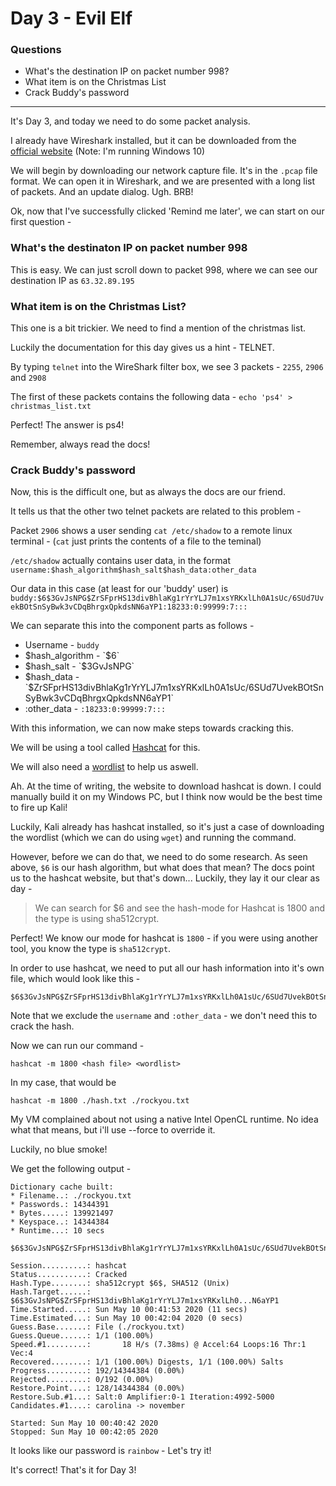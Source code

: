 # Day 3 - Evil Elf

### Questions
- What's the destination IP on packet number 998?
- What item is on the Christmas List
- Crack Buddy's password

---

It's Day 3, and today we need to do some packet analysis.

I already have Wireshark installed, but it can be downloaded from the [official website](https://www.wireshark.org/download.html) (Note: I'm running Windows 10)

We will begin by downloading our network capture file. It's in the `.pcap` file format. We can open it in Wireshark, and we are presented with a long list of packets. And an update dialog. Ugh. BRB!

Ok, now that I've successfully clicked 'Remind me later', we can start on our first question - 

### What's the destinaton IP on packet number 998

This is easy. We can just scroll down to packet 998, where we can see our destination IP as `63.32.89.195`

### What item is on the Christmas List?

This one is a bit trickier. We need to find a mention of the christmas list.

Luckily the documentation for this day gives us a hint - TELNET.

By typing `telnet` into the WireShark filter box, we see 3 packets - `2255`, `2906` and `2908`

The first of these packets contains the following data -
`echo 'ps4' > christmas_list.txt`

Perfect! The answer is ps4!

Remember, always read the docs!

### Crack Buddy's password

Now, this is the difficult one, but as always the docs are our friend.

It tells us that the other two telnet packets are related to this problem - 

Packet `2906` shows a user sending `cat /etc/shadow` to a remote linux terminal - (`cat` just prints the contents of a file to the teminal)

`/etc/shadow` actually contains user data, in the format `username:$hash_algorithm$hash_salt$hash_data:other_data`

Our data in this case (at least for our 'buddy' user) is `buddy:$6$3GvJsNPG$ZrSFprHS13divBhlaKg1rYrYLJ7m1xsYRKxlLh0A1sUc/6SUd7UvekBOtSnSyBwk3vCDqBhrgxQpkdsNN6aYP1:18233:0:99999:7:::`

We can separate this into the component parts as follows - 

- Username - `buddy`
- $hash_algorithm - `$6`
- $hash_salt - `$3GvJsNPG`
- $hash_data -`$ZrSFprHS13divBhlaKg1rYrYLJ7m1xsYRKxlLh0A1sUc/6SUd7UvekBOtSnSyBwk3vCDqBhrgxQpkdsNN6aYP1`
- :other_data - `:18233:0:99999:7:::`

With this information, we can now make steps towards cracking this.

We will be using a tool called [Hashcat](https://hashcat.net/hashcat) for this.

We will also need a [wordlist](https://github.com/brannondorsey/naive-hashcat/releases/download/data/rockyou.txt) to help us aswell.

Ah. At the time of writing, the website to download hashcat is down. I could manually build it on my Windows PC, but I think now would be the best time to fire up Kali!

Luckily, Kali already has hashcat installed, so it's just a case of downloading the wordlist (which we can do using `wget`) and running the command.

However, before we can do that, we need to do some research. As seen above, `$6` is our hash algorithm, but what does that mean? The docs point us to the hashcat website, but that's down... Luckily, they lay it our clear as day - 
>We can search for $6 and see the hash-mode for Hashcat is 1800 and the type is using sha512crypt.

Perfect! We know our mode for hashcat is `1800` - if you were using another tool, you know the type is `sha512crypt`.

In order to use hashcat, we need to put all our hash information into it's own file, which would look like this - 
```
$6$3GvJsNPG$ZrSFprHS13divBhlaKg1rYrYLJ7m1xsYRKxlLh0A1sUc/6SUd7UvekBOtSnSyBwk3vCDqBhrgxQpkdsNN6aYP1
```
Note that we exclude the `username` and `:other_data` - we don't need this to crack the hash.

Now we can run our command - 
```
hashcat -m 1800 <hash file> <wordlist>
```
In my case, that would be 
```
hashcat -m 1800 ./hash.txt ./rockyou.txt
```

My VM complained about not using a native Intel OpenCL runtime. No idea what that means, but i'll use --force to override it.

Luckily, no blue smoke!

We get the following output - 
```
Dictionary cache built:
* Filename..: ./rockyou.txt
* Passwords.: 14344391
* Bytes.....: 139921497
* Keyspace..: 14344384
* Runtime...: 10 secs

$6$3GvJsNPG$ZrSFprHS13divBhlaKg1rYrYLJ7m1xsYRKxlLh0A1sUc/6SUd7UvekBOtSnSyBwk3vCDqBhrgxQpkdsNN6aYP1:rainbow
                                                 
Session..........: hashcat
Status...........: Cracked
Hash.Type........: sha512crypt $6$, SHA512 (Unix)
Hash.Target......: $6$3GvJsNPG$ZrSFprHS13divBhlaKg1rYrYLJ7m1xsYRKxlLh0...N6aYP1
Time.Started.....: Sun May 10 00:41:53 2020 (11 secs)
Time.Estimated...: Sun May 10 00:42:04 2020 (0 secs)
Guess.Base.......: File (./rockyou.txt)
Guess.Queue......: 1/1 (100.00%)
Speed.#1.........:       18 H/s (7.38ms) @ Accel:64 Loops:16 Thr:1 Vec:4
Recovered........: 1/1 (100.00%) Digests, 1/1 (100.00%) Salts
Progress.........: 192/14344384 (0.00%)
Rejected.........: 0/192 (0.00%)
Restore.Point....: 128/14344384 (0.00%)
Restore.Sub.#1...: Salt:0 Amplifier:0-1 Iteration:4992-5000
Candidates.#1....: carolina -> november

Started: Sun May 10 00:40:42 2020
Stopped: Sun May 10 00:42:05 2020
```
It looks like our password is `rainbow` - Let's try it!

It's correct! That's it for Day 3!